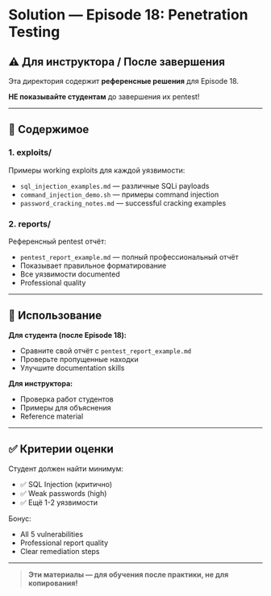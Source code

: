 # Solution — Episode 18: Penetration Testing

## ⚠️ Для инструктора / После завершения

Эта директория содержит **референсные решения** для Episode 18.

**НЕ показывайте студентам** до завершения их pentest!

---

## 📁 Содержимое

### 1. exploits/
Примеры working exploits для каждой уязвимости:
- `sql_injection_examples.md` — различные SQLi payloads
- `command_injection_demo.sh` — примеры command injection
- `password_cracking_notes.md` — successful cracking examples

### 2. reports/
Референсный pentest отчёт:
- `pentest_report_example.md` — полный профессиональный отчёт
- Показывает правильное форматирование
- Все уязвимости documented
- Professional quality

---

## 🎯 Использование

**Для студента (после Episode 18):**
- Сравните свой отчёт с `pentest_report_example.md`
- Проверьте пропущенные находки
- Улучшите documentation skills

**Для инструктора:**
- Проверка работ студентов
- Примеры для объяснения
- Reference material

---

## ✅ Критерии оценки

Студент должен найти минимум:
- ✅ SQL Injection (критично)
- ✅ Weak passwords (high)
- ✅ Ещё 1-2 уязвимости

Бонус:
- All 5 vulnerabilities
- Professional report quality
- Clear remediation steps

---

> **Эти материалы — для обучения после практики, не для копирования!**
